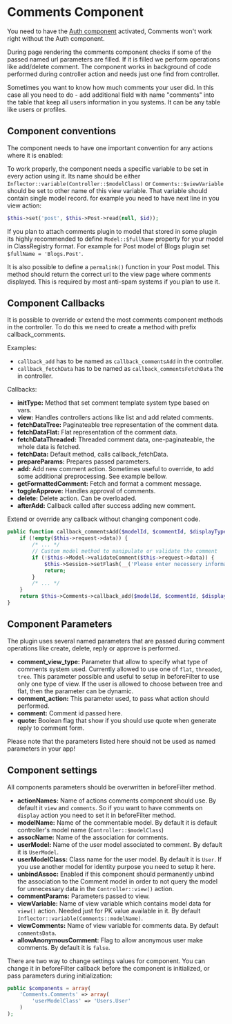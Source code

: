 Comments Component
==================

You need to have the [Auth component](http://book.cakephp.org/2.0/en/core-libraries/components/authentication.html#authentication) activated, Comments won't work right without the Auth component.

During page rendering the comments component checks if some of the passed named url parameters are filled. If it is filled we perform operations like add/delete comment. The component works in background of code performed during controller action and needs just one find from controller.

Sometimes you want to know how much comments your user did. In this case all you need to do - add additional field with name "comments" into the table that keep all users information in you systems. It can be any table like users or profiles.

Component conventions
---------------------

The component needs to have one important convention for any actions where it is enabled:

To work properly, the component needs a specific variable to be set in every action using it. Its name should be either ```Inflector::variable(Controller::$modelClass)``` or ```Comments::$viewVariable``` should be set to other name of this view variable. That variable should contain single model record. for example you need to have next line in you view action:

```php
$this->set('post', $this->Post->read(null, $id));
```

If you plan to attach comments plugin to model that stored in some plugin its highly recommended to define ```Model::$fullName``` property for your model in ClassRegistry format. For example for Post model of Blogs plugin set ```$fullName = 'Blogs.Post'```.

It is also possible to define a ```permalink()``` function in your Post model. This method should return the correct url to the view page where comments displayed. This is required by most anti-spam systems if you plan to use it.

Component Callbacks
-------------------

It is possible to override or extend the most comments component methods in the controller. To do this we need to create a method with prefix callback_comments.

Examples:

* ```callback_add``` has to be named as ```callback_commentsAdd``` in the controller.
* ```callback_fetchData``` has to be named as ```callback_commentsFetchData``` the in controller.

Callbacks:

* **initType:** Method that set comment template system type based on vars.
* **view:** Handles controllers actions like list and add related comments.
* **fetchDataTree:** Paginateable tree representation of the comment data.
* **fetchDataFlat:** Flat representation of the comment data.
* **fetchDataThreaded:** Threaded comment data, one-paginateable, the whole data is fetched.
* **fetchData:** Default method, calls callback_fetchData.
* **prepareParams:** Prepares passed parameters.
* **add:** Add new comment action. Sometimes useful to override, to add some additional preprocessing. See example bellow.
* **getFormattedComment:** Fetch and format a comment message.
* **toggleApprove:** Handles approval of comments.
* **delete:** Delete action. Can be overloaded.
* **afterAdd:** Callback called after success adding new comment.

Extend or override any callback without changing component code.

```php
public function callback_commentsAdd($modelId, $commentId, $displayType, $data = array()) {
	if (!empty($this->request->data)) {
		/* ... */
		// Custom model method to manipulate or validate the comment
		if (!$this->Model->validateComment($this->request->data)) {
			$this->Session->setFlash(__('Please enter necessery information', true));
			return;
		}
		/* ... */
	}
	return $this->Comments->callback_add($modelId, $commentId, $displayType, $data);
}
```

Component Parameters
--------------------

The plugin uses several named parameters that are passed during comment operations like create, delete, reply or approve is performed.

* **comment\_view\_type:** Parameter that allow to specify what type of comments system used. Currently allowed to use one of ```flat```, ```threaded```, ```tree```. This parameter possible and useful to setup in beforeFilter to use only one type of view. If the user is allowed to choose between tree and flat, then the parameter can be dynamic.
* **comment_action:** This parameter used, to pass what action should performed.
* **comment:** Comment id passed here.
* **quote:** Boolean flag that show if you should use quote when generate reply to comment form.

Please note that the parameters listed here should not be used as named parameters in your app!

Component settings
------------------

All components parameters should be overwritten in beforeFilter method.

 * **actionNames:** Name of actions comments component should use. By default it ```view``` and ```comments```. So if you want to have comments on ```display``` action you need to set it in beforeFilter method.
 * **modelName:** Name of the commentable model. By default it is default controller's model name (```Controller::$modelClass```)
 * **assocName:** Name of the association for comments.
 * **userModel:** Name of the user model associated to comment. By default it is ```UserModel```.
 * **userModelClass:** Class name for the user model. By default it is ```User```. If you use another model for identity purpose you need to setup it here.
 * **unbindAssoc:** Enabled if this component should permanently unbind the association to the Comment model in order to not query the model for unnecessary data in the ```Controller::view()``` action.
 * **commentParams:** Parameters passed to view.
 * **viewVariable:** Name of view variable which contains model data for ```view()``` action. Needed just for PK value available in it. By default ```Inflector::variable(Comments::modelName)```.
 * **viewComments:** Name of view variable for comments data. By default ```commentsData```.
 * **allowAnonymousComment:** Flag to allow anonymous user make comments. By default it is ```false```.

There are two way to change settings values for component. You can change it in beforeFilter callback before the component is initialized, or pass parameters during initialization:


```php
public $components = array(
	'Comments.Comments' => array(
		'userModelClass' => 'Users.User'
	)
);
```
